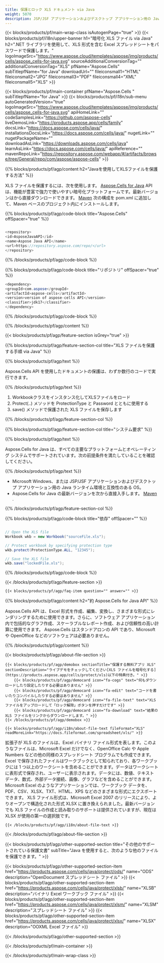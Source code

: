 ```yaml
---
title: 保護とロック XLS ドキュメント via Java
weight: 5070
description: JSP/JSF アプリケーションおよびデスクトップ アプリケーション用の Java ランタイム環境で、パスワードを使用して XLS ファイルをロックするための Java サンプル コード。
---
```

{{< blocks/products/pf/main-wrap-class isAutogenPage="true" >}}
{{< blocks/products/pf/i18n/upper-banner h1="暗号化 XLS ファイル via Java" h2=".NET ライブラリを使用して、XLS 形式を含む Excel スプレッドシートをパスワードで保護します。" logoImageSrc="https://www.aspose.cloud/templates/aspose/img/products/cells/aspose_cells-for-java.svg" sourceAdditionalConversionTag="" additionalConversionTag="XLS" pfName="Aspose.Cells" subTitlepfName="for Java" downloadUrl="" fileiconsmall1="HTML" fileiconsmall2="JPG" fileiconsmall3="PDF" fileiconsmall4="XML" fileiconsmall5="XLS" >}}

{{< blocks/products/pf/main-container pfName="Aspose.Cells " subTitlepfName="for Java" >}}
{{< blocks/products/pf/i18n/sub-menu autoGeneratedVersion="true" logoImageSrc="https://www.aspose.cloud/templates/aspose/img/products/cells/aspose_cells-for-java.svg" apiHomeLink="" codeSamplesLink="https://github.com/aspose-cells" liveDemosLink="https://products.aspose.app/cells/family" docsLink="https://docs.aspose.com/cells/java/" installationsDocsLink="https://docs.aspose.com/cells/java/" nugetLink="" nugetPackageName="" downloadAsLink="https://downloads.aspose.com/cells/java" learnAsLink="https://docs.aspose.com/cells/java/" apiReference="" mavenRepoLink="https://repository.aspose.com/webapp/#/artifacts/browse/tree/General/repo/com/aspose/aspose-cells" >}}

{{% blocks/products/pf/agp/content h2="Javaを使用してXLSファイルを保護する方法" %}}

XLS ファイルを保護するには、次を使用します。
 [Aspose.Cells for Java](https://products.aspose.com/cells/java) 
 API は、機能が豊富で強力で使いやすい暗号化プラットフォームです。最新バージョンはから直接ダウンロードできます。
 [Maven](https://repository.aspose.com/webapp/#/artifacts/browse/tree/General/repo/com/aspose/aspose-cells) 
次の構成を pom.xml に追加して、Maven ベースのプロジェクト内にインストールします。

{{% blocks/products/pf/agp/code-block title="Aspose.Cells" offSpacer="true" %}}

```cs

<repository>
<id>AsposeJavaAPI</id>
<name>Aspose Java API</name>
<url>https://repository.aspose.com/repo/</url>
</repository>

```

{{% /blocks/products/pf/agp/code-block %}}

{{% blocks/products/pf/agp/code-block title="リポジトリ" offSpacer="true" %}}

```cs
<dependency>
<groupId>com.aspose</groupId>
<artifactId>aspose-cells</artifactId>
<version>version of aspose-cells API</version>
<classifier>jdk17</classifier>
</dependency>

```

{{% /blocks/products/pf/agp/code-block %}}

{{% /blocks/products/pf/agp/content %}}

{{< blocks/products/pf/agp/feature-section isGrey="true" >}}

{{% blocks/products/pf/agp/feature-section-col title="XLS ファイルを保護する手順 via Java" %}}

{{% blocks/products/pf/agp/text %}}

Aspose.Cells API を使用したドキュメントの保護は、わずか数行のコードで実行できます。

{{% /blocks/products/pf/agp/text %}}

1.  Workbookクラスをインスタンス化してXLSファイルをロード
1. Protect(..) メソッドを ProtectionType と Password とともに使用する
1. save() メソッドで保護された XLS ファイルを保存します

{{% /blocks/products/pf/agp/feature-section-col %}}

{{% blocks/products/pf/agp/feature-section-col title="システム要求" %}}

{{% blocks/products/pf/agp/text %}}

Aspose.Cells for Java は、すべての主要なプラットフォームとオペレーティング システムでサポートされています。次の前提条件を満たしていることを確認してください。

{{% /blocks/products/pf/agp/text %}}

-  Microsoft Windows、または JSP/JSF アプリケーションおよびデスクトップ アプリケーション用の Java ランタイム環境と互換性のある OS。
-  Aspose.Cells for Java の最新バージョンを次から直接入手します。
 [Maven](https://repository.aspose.com/webapp/#/artifacts/browse/tree/General/repo/com/aspose/aspose-cells)  .

{{% /blocks/products/pf/agp/feature-section-col %}}

{{% blocks/products/pf/agp/code-block title="依存" offSpacer="" %}}

```cs

// Open the XLS file
Workbook wkb = new Workbook("sourceFile.xls");

// Protect workbook by specifying protection type
wkb.protect(ProtectionType.ALL, "12345");

// Save the XLS file
wkb.save("lockedFile.xls");

```

{{% /blocks/products/pf/agp/code-block %}}

{{< /blocks/products/pf/agp/feature-section >}}

    {{< blocks/products/pf/agp/faq-item question="" answer="" >}}
 

<!-- aboutfile Starts -->

{{% blocks/products/pf/agp/content h2="約 Aspose.Cells for Java API" %}}

 Aspose.Cells API は、Excel 形式を作成、編集、変換し、さまざまな形式にレンダリングするために使用できます。さらに、ソフトウェア アプリケーション内で包括的なグラフ作成、スケーラブルなレポート作成、および信頼性の高い計算に使用できます。 Aspose.Cells はスタンドアロンの API であり、Microsoft や OpenOffice などのソフトウェアは必要ありません。



{{% /blocks/products/pf/agp/content %}}

{{< blocks/products/pf/agp/about-file-section >}}

    {{< blocks/products/pf/agp/demobox sectionTitle="保護する無料アプリ XLS" sectionDescription="ライブデモをチェックしてください[XLS ファイルを暗号化する](https://products.aspose.app/cells/protect/xls)以下の特典付き。" >}}
        {{< blocks/products/pf/agp/democard icon="fa-cogs" text="何もダウンロードしたり設定したりする必要はありません" >}}
        {{< blocks/products/pf/agp/democard icon="fa-edit" text="コードを書いたりコンパイルしたりする必要はありません" >}}
        {{< blocks/products/pf/agp/democard icon="fa-file-text" text="XLS ファイルをアップロードして「ロック解除」ボタンを押すだけです" >}}
        {{< blocks/products/pf/agp/democard icon="fa-download" text="結果の XLS ファイルをリンクからダウンロードします。" >}}
    {{< /blocks/products/pf/agp/demobox >}}

    {{< blocks/products/pf/agp/i18n/about-file-text fileFormat="XLS" readMoreLink="https://docs.fileformat.com/spreadsheet/xls/" >}}
拡張子が XLS のファイルは、Excel バイナリ ファイル形式を表します。このようなファイルは、Microsoft Excel だけでなく、OpenOffice Calc や Apple Numbers などの他の同様のスプレッドシート プログラムでも作成できます。Excel で保存されたファイルはワークブックとして知られており、各ワークブックには 1 つ以上のワークシートを含めることができます。データはワークシートに表形式で保存され、ユーザーに表示されます。データには、数値、テキスト データ、数式、外部データ接続、画像、グラフなどを含めることができます。 Microsoft Excel のようなアプリケーションでは、ワークブック データを、PDF、CSV、XLSX、TXT、HTML、XPS などのさまざまな形式にエクスポートできます。 XLS ファイル形式は、Microsoft Excel 2007 のリリースにより、よりオープンで構造化された形式 XLSX に置き換えられました。最新バージョンでも XLS ファイルの作成と読み取りのサポートは提供されていますが、現在は XLSX が使用の第一の選択肢です。

    {{< /blocks/products/pf/agp/i18n/about-file-text >}}

{{< /blocks/products/pf/agp/about-file-section >}}

<!-- aboutfile Ends -->

{{< blocks/products/pf/agp/other-supported-section title="その他のサポートされている保護文書" subTitle="Java を使用すると、次のような他のファイルを保護できます。" >}}

{{< blocks/products/pf/agp/other-supported-section-item href="https://products.aspose.com/cells/java/protect/ods/" name="ODS" description="OpenDocument スプレッドシート ファイル" >}}
{{< blocks/products/pf/agp/other-supported-section-item href="https://products.aspose.com/cells/java/protect/xlsb/" name="XLSB" description="バイナリ Excel ワークブック ファイル" >}}
{{< blocks/products/pf/agp/other-supported-section-item href="https://products.aspose.com/cells/java/protect/xlsm/" name="XLSM" description="スプレッドシート ファイル" >}}
{{< blocks/products/pf/agp/other-supported-section-item href="https://products.aspose.com/cells/java/protect/xlsx/" name="XLSX" description="OOXML Excel ファイル" >}}

{{< /blocks/products/pf/agp/other-supported-section >}}

{{< /blocks/products/pf/main-container >}}
    
{{< /blocks/products/pf/main-wrap-class >}}
